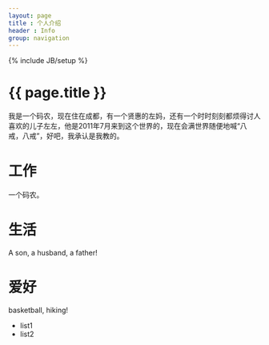 ```yaml
---
layout: page
title : 个人介绍
header : Info
group: navigation
---
```

{% include JB/setup %}

<h1 class="emphnext">{{ page.title }}</h1>

我是一个码农，现在住在成都，有一个贤惠的左妈，还有一个时时刻刻都烦得讨人喜欢的儿子左左，他是2011年7月来到这个世界的，现在会满世界随便地喊“八戒，八戒”，好吧，我承认是我教的。

<div class='section'>
<h1 id='work'>工作</h1>
<p>一个码农。</p>
</div>

<div class='section'>
<h1>生活</h1>
<p>A son, a husband, a father!</p>
</div>

<div class='section'>
<h1>爱好</h1>
<p>basketball, hiking!</p>
</div>

* list1
* list2

